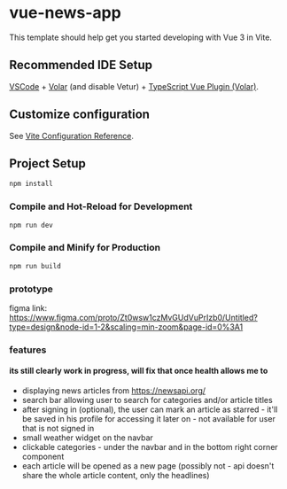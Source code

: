 # vue-news-app

This template should help get you started developing with Vue 3 in Vite.

## Recommended IDE Setup

[VSCode](https://code.visualstudio.com/) + [Volar](https://marketplace.visualstudio.com/items?itemName=Vue.volar) (and disable Vetur) + [TypeScript Vue Plugin (Volar)](https://marketplace.visualstudio.com/items?itemName=Vue.vscode-typescript-vue-plugin).

## Customize configuration

See [Vite Configuration Reference](https://vitejs.dev/config/).

## Project Setup

```sh
npm install
```

### Compile and Hot-Reload for Development

```sh
npm run dev
```

### Compile and Minify for Production

```sh
npm run build
```

### prototype
figma link: https://www.figma.com/proto/Zt0wsw1czMvGUdVuPrIzb0/Untitled?type=design&node-id=1-2&scaling=min-zoom&page-id=0%3A1

### features

#### its still clearly work in progress, will fix that once health allows me to
* displaying news articles from https://newsapi.org/
* search bar allowing user to search for categories and/or article titles
* after signing in (optional), the user can mark an article as starred - it'll be saved in his profile for accessing it later on - not available for user that is not signed in
* small weather widget on the navbar
* clickable categories - under the navbar and in the bottom right corner component
* each article will be opened as a new page (possibly not - api doesn't share the whole article content, only the headlines)

